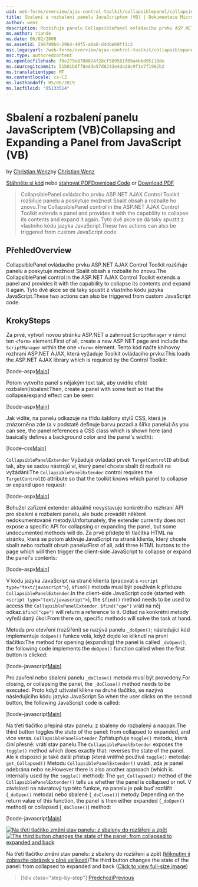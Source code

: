 ```yaml
---
uid: web-forms/overview/ajax-control-toolkit/collapsiblepanel/collapsing-and-expanding-a-panel-from-javascript-vb
title: Sbalení a rozbalení panelu JavaScriptem (VB) | Dokumentace Microsoftu
author: wenz
description: Rozšiřuje panelu CollapsiblePanel ovládacího prvku ASP.NET AJAX Control Toolkit a poskytuje možnost Sbalit obsah a rozbalte ho...
ms.author: riande
ms.date: 06/02/2008
ms.assetid: 298789b4-2964-49f5-a0a8-d4dbeb9ff2c2
msc.legacyurl: /web-forms/overview/ajax-control-toolkit/collapsiblepanel/collapsing-and-expanding-a-panel-from-javascript-vb
msc.type: authoredcontent
ms.openlocfilehash: f9e279e8700024f28cf589581f09a4bbd95118de
ms.sourcegitcommit: 51b01b6ff8edde57d8243e4da28c9f1e7f1962b2
ms.translationtype: MT
ms.contentlocale: cs-CZ
ms.lasthandoff: 05/06/2019
ms.locfileid: "65133514"
---
```

# <a name="collapsing-and-expanding-a-panel-from-javascript-vb"></a><span data-ttu-id="36b17-103">Sbalení a rozbalení panelu JavaScriptem (VB)</span><span class="sxs-lookup"><span data-stu-id="36b17-103">Collapsing and Expanding a Panel from JavaScript (VB)</span></span>

<span data-ttu-id="36b17-104">by [Christian Wenz](https://github.com/wenz)</span><span class="sxs-lookup"><span data-stu-id="36b17-104">by [Christian Wenz](https://github.com/wenz)</span></span>

<span data-ttu-id="36b17-105">[Stáhněte si kód](http://download.microsoft.com/download/8/a/a/8aab3c3e-de6f-463f-805c-5fda567eef6e/CollapsiblePanel1.vb.zip) nebo [stahovat PDF](http://download.microsoft.com/download/b/6/a/b6ae89ee-df69-4c87-9bfb-ad1eb2b23373/collapsiblepanel1VB.pdf)</span><span class="sxs-lookup"><span data-stu-id="36b17-105">[Download Code](http://download.microsoft.com/download/8/a/a/8aab3c3e-de6f-463f-805c-5fda567eef6e/CollapsiblePanel1.vb.zip) or [Download PDF](http://download.microsoft.com/download/b/6/a/b6ae89ee-df69-4c87-9bfb-ad1eb2b23373/collapsiblepanel1VB.pdf)</span></span>

> <span data-ttu-id="36b17-106">CollapsiblePanel ovládacího prvku ASP.NET AJAX Control Toolkit rozšiřuje panelu a poskytuje možnost Sbalit obsah a rozbalte ho znovu.</span><span class="sxs-lookup"><span data-stu-id="36b17-106">The CollapsiblePanel control in the ASP.NET AJAX Control Toolkit extends a panel and provides it with the capability to collapse its contents and expand it again.</span></span> <span data-ttu-id="36b17-107">Tyto dvě akce se dá taky spustit z vlastního kódu jazyka JavaScript.</span><span class="sxs-lookup"><span data-stu-id="36b17-107">These two actions can also be triggered from custom JavaScript code.</span></span>

## <a name="overview"></a><span data-ttu-id="36b17-108">Přehled</span><span class="sxs-lookup"><span data-stu-id="36b17-108">Overview</span></span>

<span data-ttu-id="36b17-109">CollapsiblePanel ovládacího prvku ASP.NET AJAX Control Toolkit rozšiřuje panelu a poskytuje možnost Sbalit obsah a rozbalte ho znovu.</span><span class="sxs-lookup"><span data-stu-id="36b17-109">The CollapsiblePanel control in the ASP.NET AJAX Control Toolkit extends a panel and provides it with the capability to collapse its contents and expand it again.</span></span> <span data-ttu-id="36b17-110">Tyto dvě akce se dá taky spustit z vlastního kódu jazyka JavaScript.</span><span class="sxs-lookup"><span data-stu-id="36b17-110">These two actions can also be triggered from custom JavaScript code.</span></span>

## <a name="steps"></a><span data-ttu-id="36b17-111">Kroky</span><span class="sxs-lookup"><span data-stu-id="36b17-111">Steps</span></span>

<span data-ttu-id="36b17-112">Za prvé, vytvoří novou stránku ASP.NET a zahrnout `ScriptManager` v rámci ten `<form>` element.</span><span class="sxs-lookup"><span data-stu-id="36b17-112">First of all, create a new ASP.NET page and include the `ScriptManager` within the one `<form>` element.</span></span> <span data-ttu-id="36b17-113">Tento kód načte knihovny rozhraní ASP.NET AJAX, která vyžaduje Toolkit ovládacího prvku:</span><span class="sxs-lookup"><span data-stu-id="36b17-113">This loads the ASP.NET AJAX library which is required by the Control Toolkit:</span></span>

[!code-aspx[Main](collapsing-and-expanding-a-panel-from-javascript-vb/samples/sample1.aspx)]

<span data-ttu-id="36b17-114">Potom vytvořte panel s nějakým text tak, aby uvidíte efekt rozbalení/sbalení:</span><span class="sxs-lookup"><span data-stu-id="36b17-114">Then, create a panel with some text so that the collapse/expand effect can be seen:</span></span>

[!code-aspx[Main](collapsing-and-expanding-a-panel-from-javascript-vb/samples/sample2.aspx)]

<span data-ttu-id="36b17-115">Jak vidíte, na panelu odkazuje na třídu šablony stylů CSS, která je znázorněna zde (a v podstatě definuje barvu pozadí a šířka panelu):</span><span class="sxs-lookup"><span data-stu-id="36b17-115">As you can see, the panel references a CSS class which is shown here (and basically defines a background color and the panel's width):</span></span>

[!code-css[Main](collapsing-and-expanding-a-panel-from-javascript-vb/samples/sample3.css)]

<span data-ttu-id="36b17-116">`CollapsiblePanelExtender` Vyžaduje ovládací prvek `TargetControlID` atribut tak, aby se sadou nástrojů ví, který panel chcete sbalit či rozbalit na vyžádání:</span><span class="sxs-lookup"><span data-stu-id="36b17-116">The `CollapsiblePanelExtender` control requires the `TargetControlID` attribute so that the toolkit knows which panel to collapse or expand upon request:</span></span>

[!code-aspx[Main](collapsing-and-expanding-a-panel-from-javascript-vb/samples/sample4.aspx)]

<span data-ttu-id="36b17-117">Bohužel zařízení extender aktuálně nevystavuje konkrétního rozhraní API pro sbalení a rozbalení panelu, ale bude provádět některé nedokumentované metody.</span><span class="sxs-lookup"><span data-stu-id="36b17-117">Unfortunately, the extender currently does not expose a specific API for collapsing or expanding the panel, but some undocumented methods will do.</span></span> <span data-ttu-id="36b17-118">Za prvé přidejte tři tlačítka HTML na stránku, která se potom aktivuje JavaScript na straně klienta, který chcete sbalit nebo rozbalit obsah panelu:</span><span class="sxs-lookup"><span data-stu-id="36b17-118">First of all, add three HTML buttons to the page which will then trigger the client-side JavaScript to collapse or expand the panel's contents:</span></span>

[!code-aspx[Main](collapsing-and-expanding-a-panel-from-javascript-vb/samples/sample5.aspx)]

<span data-ttu-id="36b17-119">V kódu jazyka JavaScript na straně klienta (pracovat s `<script type="text/javascript">`), `$find()` metoda musí být používán k přístupu `CollapsiblePanelExtender`.</span><span class="sxs-lookup"><span data-stu-id="36b17-119">In the client-side JavaScript code (started with `<script type="text/javascript">`), the `$find()` method needs to be used to access the `CollapsiblePanelExtender`.</span></span> <span data-ttu-id="36b17-120">`$find("cpe")` vrátí na něj odkaz.</span><span class="sxs-lookup"><span data-stu-id="36b17-120">`$find("cpe")` will return a reference to it.</span></span> <span data-ttu-id="36b17-121">Odtud na konkrétní metody vyřeší daný úkol.</span><span class="sxs-lookup"><span data-stu-id="36b17-121">From there on, specific methods will solve the task at hand.</span></span>

<span data-ttu-id="36b17-122">Metoda pro otevření (rozšíření) se nazývá panelu `_doOpen()`; následující kód implementuje `doOpen()` funkce volá, když dojde ke kliknutí na první tlačítko:</span><span class="sxs-lookup"><span data-stu-id="36b17-122">The method for opening (expanding) the panel is called `_doOpen()`; the following code implements the `doOpen()` function called when the first button is clicked:</span></span>

[!code-javascript[Main](collapsing-and-expanding-a-panel-from-javascript-vb/samples/sample6.js)]

<span data-ttu-id="36b17-123">Pro zavření nebo sbalení panelu `_doClose()` metoda musí být provedeny.</span><span class="sxs-lookup"><span data-stu-id="36b17-123">For closing, or collapsing the panel, the `_doClose()` method needs to be executed.</span></span> <span data-ttu-id="36b17-124">Proto když uživatel klikne na druhé tlačítko, se nazývá následujícího kódu jazyka JavaScript:</span><span class="sxs-lookup"><span data-stu-id="36b17-124">So when the user clicks on the second button, the following JavaScript code is called:</span></span>

[!code-javascript[Main](collapsing-and-expanding-a-panel-from-javascript-vb/samples/sample7.js)]

<span data-ttu-id="36b17-125">Na třetí tlačítko přepíná stav panelu: z sbaleny do rozbalený a naopak.</span><span class="sxs-lookup"><span data-stu-id="36b17-125">The third button toggles the state of the panel: from collapsed to expanded, and vice versa.</span></span> <span data-ttu-id="36b17-126">`CollapsiblePanelExtender` Zpřístupňuje `toggle()` metodu, která činí přesně: vrátí stav panelu.</span><span class="sxs-lookup"><span data-stu-id="36b17-126">The `CollapsiblePanelExtender` exposes the `toggle()` method which does exactly that: reverses the state of the panel.</span></span> <span data-ttu-id="36b17-127">Ale k dispozici je také další přístup (která vnitřně používá `toggle()` metoda): `get_Collapsed()` Metodu `CollapsiblePanelExtender()` uvádí, zda je panel odebrána nebo ne.</span><span class="sxs-lookup"><span data-stu-id="36b17-127">However there is also another approach (which is internally used by the `toggle()` method): The `get_Collapsed()` method of the `CollapsiblePanelExtender()` tells us whether the panel is collapsed or not.</span></span> <span data-ttu-id="36b17-128">V závislosti na návratový typ této funkce, na panelu je pak buď rozšířit (`_doOpen()` metoda) nebo sbalené (`_doClose()`) metody:</span><span class="sxs-lookup"><span data-stu-id="36b17-128">Depending on the return value of this function, the panel is then either expanded (`_doOpen()` method) or collapsed (`_doClose()`) method:</span></span>

[!code-javascript[Main](collapsing-and-expanding-a-panel-from-javascript-vb/samples/sample8.js)]

<span data-ttu-id="36b17-129">[![Na třetí tlačítko změní stav panelu: z sbaleny do rozšíření a zpět](collapsing-and-expanding-a-panel-from-javascript-vb/_static/image2.png)](collapsing-and-expanding-a-panel-from-javascript-vb/_static/image1.png)</span><span class="sxs-lookup"><span data-stu-id="36b17-129">[![The third button changes the state of the panel: from collapsed to expanded and back](collapsing-and-expanding-a-panel-from-javascript-vb/_static/image2.png)](collapsing-and-expanding-a-panel-from-javascript-vb/_static/image1.png)</span></span>

<span data-ttu-id="36b17-130">Na třetí tlačítko změní stav panelu: z sbaleny do rozšíření a zpět ([kliknutím ji zobrazíte obrázek v plné velikosti](collapsing-and-expanding-a-panel-from-javascript-vb/_static/image3.png))</span><span class="sxs-lookup"><span data-stu-id="36b17-130">The third button changes the state of the panel: from collapsed to expanded and back ([Click to view full-size image](collapsing-and-expanding-a-panel-from-javascript-vb/_static/image3.png))</span></span>

> [!div class="step-by-step"]
> [<span data-ttu-id="36b17-131">Předchozí</span><span class="sxs-lookup"><span data-stu-id="36b17-131">Previous</span></span>](collapsing-and-expanding-a-panel-from-javascript-cs.md)
